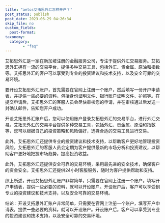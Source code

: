 ```yaml
---
title: "aetos艾拓思外汇怎样开户？"
post_status: publish
post_date: 2023-06-29 04:26:34
skip_file: no
custom_fields: 
  post-format: 
taxonomy:
  category:
        - "faq"
---
```


艾拓思外汇是一家在新加坡注册的金融服务公司，专注于提供外汇交易服务。艾拓思外汇拥有一流的交易平台，提供多种交易工具，包括外汇、贵金属、原油和指数等。艾拓思外汇的客户可以享受到专业的投资建议和技术支持，以及安全可靠的交易环境。

要开设艾拓思外汇账户，首先需要在官网上注册一个账户，然后填写一份开户申请表，并提供一些必要的资料，包括身份证明文件、银行账户证明文件、护照等。在提交申请后，艾拓思外汇的客服人员会尽快审核您的申请，并在审核通过后发送一封确认邮件，告知您开户成功。

开设艾拓思外汇账户后，您可以使用账户登录艾拓思外汇的交易平台，进行外汇交易。艾拓思外汇的交易平台提供多种交易工具，包括外汇、贵金属、原油和指数等，您可以根据自己的投资策略和风险偏好，选择合适的交易工具进行交易。

此外，艾拓思外汇还提供专业的投资建议和技术支持，以帮助客户更好地管理投资风险。艾拓思外汇的客服人员会定期为客户提供最新的市场分析和投资建议，以帮助客户更好地把握市场趋势，提高投资收益。

此外，艾拓思外汇还提供安全可靠的交易环境，采用最先进的安全技术，确保客户的资金安全。艾拓思外汇还提供24小时客服服务，随时为客户提供帮助和支持。

综上所述，开设艾拓思外汇账户非常简单，只需要在官网上注册一个账户，填写开户申请表，提供一些必要的资料，就可以开设账户。开设账户后，客户可以享受到专业的投资建议和技术支持，以及安全可靠的交易环境。

结论：开设艾拓思外汇账户非常简单，只需要在官网上注册一个账户，填写开户申请表，提供一些必要的资料，就可以开设账户。开设账户后，客户可以享受到专业的投资建议和技术支持，以及安全可靠的交易环境。
